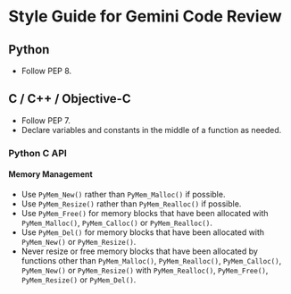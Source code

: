 # Style Guide for Gemini Code Review

## Python

- Follow PEP 8.

## C / C++ / Objective-C

- Follow PEP 7.
- Declare variables and constants in the middle of a function as needed.

### Python C API

#### Memory Management

- Use `PyMem_New()` rather than `PyMem_Malloc()` if possible.
- Use `PyMem_Resize()` rather than `PyMem_Realloc()` if possible.
- Use `PyMem_Free()` for memory blocks that have been allocated with
  `PyMem_Malloc()`, `PyMem_Calloc()` or `PyMem_Realloc()`.
- Use `PyMem_Del()` for memory blocks that have been allocated with
  `PyMem_New()` or `PyMem_Resize()`.
- Never resize or free memory blocks that have been allocated by functions other
  than `PyMem_Malloc()`, `PyMem_Realloc()`, `PyMem_Calloc()`, `PyMem_New()` or
  `PyMem_Resize()` with `PyMem_Realloc()`, `PyMem_Free()`, `PyMem_Resize()` or `PyMem_Del()`.
